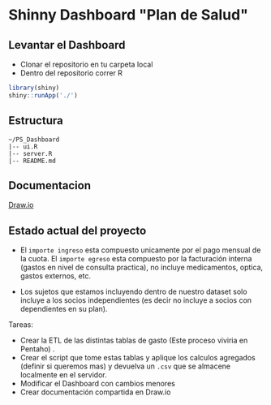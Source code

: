 # Shinny Dashboard "Plan de Salud"

## Levantar el Dashboard
- Clonar el repositorio en tu carpeta local
- Dentro del repositorio correr R
```R
library(shiny)
shiny::runApp('./')
```

## Estructura 
```text
~/PS_Dashboard
|-- ui.R
|-- server.R
|-- README.md
```

## Documentacion 
[Draw.io](https://drive.google.com/file/d/1hBPbHkGyVQ68m4H062RDr_Otk1WCx2iW/view?usp=sharing)

## Estado actual del proyecto
- El `importe ingreso` esta compuesto unicamente por el pago mensual de la cuota. El `importe egreso` esta compuesto por la facturación interna (gastos en nivel de consulta practica), no incluye medicamentos,  optica, gastos externos, etc.

- Los sujetos que estamos incluyendo dentro de nuestro dataset solo incluye a los socios independientes (es decir no incluye a socios con dependientes en su plan).

Tareas:

- Crear la ETL de las distintas tablas de gasto (Este proceso viviria en Pentaho) .
- Crear el script que tome estas tablas y aplique los calculos agregados (definir si queremos mas) y devuelva un `.csv` que se almacene localmente en el servidor.
- Modificar el Dashboard con cambios menores
- Crear documentación compartida en Draw.io

